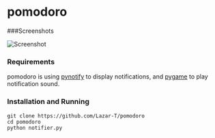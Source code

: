 pomodoro
=========
###Screenshots

![Screenshot](http://i.imgur.com/w1eVqFk.png)

### Requirements
pomodoro is using [pynotify](http://home.gna.org/py-notify/) to display notifications, and [pygame](http://pygame.org/news.html) to play notification sound.

### Installation and Running
```
git clone https://github.com/Lazar-T/pomodoro
cd pomodoro
python notifier.py
```
